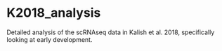 # K2018_analysis

Detailed analysis of the scRNAseq data in Kalish et al. 2018, specifically looking at early development. 